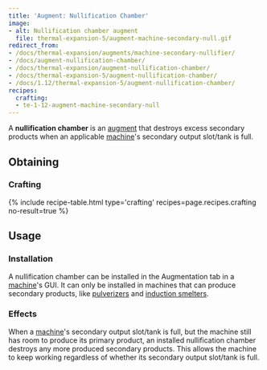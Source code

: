 ```yaml
---
title: 'Augment: Nullification Chamber'
image:
- alt: Nullification chamber augment
  file: thermal-expansion-5/augment-machine-secondary-null.gif
redirect_from:
- /docs/thermal-expansion/augments/machine-secondary-nullifier/
- /docs/augment-nullification-chamber/
- /docs/thermal-expansion/augment-nullification-chamber/
- /docs/thermal-expansion-5/augment-nullification-chamber/
- /docs/1.12/thermal-expansion-5/augment-nullification-chamber/
recipes:
  crafting:
  - te-1-12-augment-machine-secondary-null
---
```


A **nullification chamber** is an [augment](/docs/1.12/thermal-expansion/augments/) that destroys
excess secondary products when an applicable [machine](/docs/1.12/thermal-expansion/machines/)'s
secondary output slot/tank is full.


Obtaining
---------

### Crafting
{% include recipe-table.html type='crafting' recipes=page.recipes.crafting no-result=true %}


Usage
-----

### Installation
A nullification chamber can be installed in the Augmentation tab in a
[machine](/docs/1.12/thermal-expansion/machines/)'s GUI. It can only be installed in machines that can
produce secondary products, like [pulverizers](/docs/1.12/thermal-expansion/pulverizer/) and [induction
smelters](/docs/1.12/thermal-expansion/induction-smelter/).

### Effects
When a [machine](/docs/1.12/thermal-expansion/machines/)'s secondary output slot/tank is full, but the
machine still has room to produce its primary product, an installed
nullification chamber destroys any more produced secondary products. This allows
the machine to keep working regardless of whether its secondary output slot/tank
is full.
